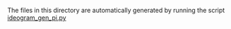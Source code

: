 The files in this directory are automatically generated by running the script [ideogram_gen_pi.py](https://github.com/SMUAbdullah/digits_of_pi/blob/master/src/ideogram_gen_pi.py)
